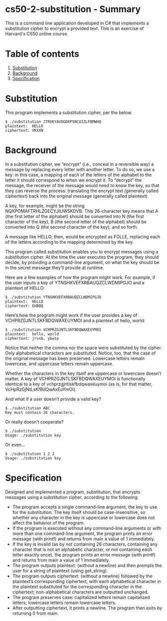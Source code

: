 # cs50-2-substitution - Summary
This is a command line application developed in C# that implements a substitution cipher to encrypt a provided text. This is an exercise of Harvard's CS50 online course.

# Table of contents
1. [Substitution](#Substitution)
2. [Background](#Background)
3. [Specification](#Specification)

# Substitution
This program implements a substitution cipher, per the below.
```
$ ./substitution JTREKYAVOGDXPSNCUIZLFBMWHQ
plaintext:  HELLO
ciphertext: VKXXN
```

# Background
In a substitution cipher, we “encrypt” (i.e., conceal in a reversible way) a message by replacing every letter with another letter. To do so, we use a key: in this case, a mapping of each of the letters of the alphabet to the letter it should correspond to when we encrypt it. To “decrypt” the message, the receiver of the message would need to know the key, so that they can reverse the process: translating the encrypt text (generally called ciphertext) back into the original message (generally called plaintext).

A key, for example, might be the string NQXPOMAFTRHLZGECYJIUWSKDVB. This 26-character key means that A (the first letter of the alphabet) should be converted into N (the first character of the key), B (the second letter of the alphabet) should be converted into Q (the second character of the key), and so forth.

A message like HELLO, then, would be encrypted as FOLLE, replacing each of the letters according to the mapping determined by the key.

This program called substitution enables you to encrypt messages using a substitution cipher. At the time the user executes the program, they should decide, by providing a command-line argument, on what the key should be in the secret message they’ll provide at runtime.

Here are a few examples of how the program might work. For example, if the user inputs a key of YTNSHKVEFXRBAUQZCLWDMIPGJO and a plaintext of HELLO:
```
$ ./substitution YTNSHKVEFXRBAUQZCLWDMIPGJO
plaintext:  HELLO
ciphertext: EHBBQ
```
Here’s how the program might work if the user provides a key of VCHPRZGJNTLSKFBDQWAXEUYMOI and a plaintext of hello, world:
```
$ ./substitution VCHPRZGJNTLSKFBDQWAXEUYMOI
plaintext:  hello, world
ciphertext: jrssb, ybwsp
```
Notice that neither the comma nor the space were substituted by the cipher. Only alphabetical characters are substituted. Notice, too, that the case of the original message has been preserved. Lowercase letters remain lowercase, and uppercase letters remain uppercase.

Whether the characters in the key itself are uppercase or lowercase doesn’t matter. A key of VCHPRZGJNTLSKFBDQWAXEUYMOI is functionally identical to a key of vchprzgjntlskfbdqwaxeuymoi (as is, for that matter, VcHpRzGjNtLsKfBdQwAxEuYmOi).

And what if a user doesn’t provide a valid key?
```
$ ./substitution ABC
Key must contain 26 characters.
```
Or really doesn’t cooperate?
```
$ ./substitution
Usage: ./substitution key
```
Or even…
```
$ ./substitution 1 2 3
Usage: ./substitution key
```

# Specification
Designed and implemented a program, substitution, that encrypts messages using a substitution cipher, according to the following.

* The program accepts a single command-line argument, the key to use for the substitution. The key itself should be case-insensitive, so whether any character in the key is uppercase or lowercase does not affect the behavior of the program.
* If the program is executed without any command-line arguments or with more than one command-line argument, the program prints an error message (with printf) and returns from main a value of 1 immediately.
* If the key is invalid (as by not containing 26 characters, containing any character that is not an alphabetic character, or not containing each letter exactly once), the program prints an error message (with printf) and returns from main a value of 1 immediately.
* The program outputs plaintext: (without a newline) and then prompts the user for a string of plaintext (using get_string).
* The program outputs ciphertext: (without a newline) followed by the plaintext’s corresponding ciphertext, with each alphabetical character in the plaintext substituted for the corresponding character in the ciphertext; non-alphabetical characters are outputted unchanged.
* The program preserves case: capitalized letters remain capitalized letters; lowercase letters remain lowercase letters.
* After outputting ciphertext, it prints a newline. The program then exits by returning 0 from main.
